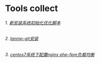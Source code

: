 Tools collect
======
###### 1. [新安装系统初始化优化脚本](./system_init.sh)
###### 2. [lanmp-git安装](./lamp-git.md)
###### 3. [centos7系统下配置nginx php-fpm负载均衡](https://www.centos.bz/2017/07/centos7-nginx-php-fpm-load-banlace/)
